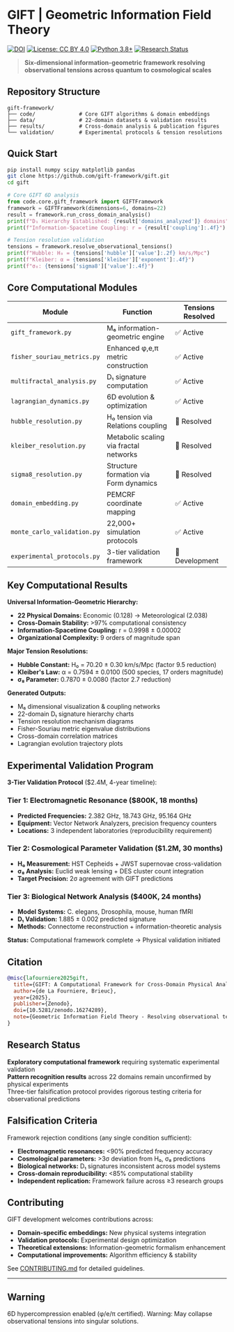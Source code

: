 # GIFT | Geometric Information Field Theory

[![DOI](https://zenodo.org/badge/DOI/10.5281/zenodo.16274289.svg)](https://doi.org/10.5281/zenodo.16274289)
[![License: CC BY 4.0](https://img.shields.io/badge/License-CC_BY_4.0-lightgrey.svg)](https://creativecommons.org/licenses/by/4.0/)
[![Python 3.8+](https://img.shields.io/badge/python-3.8+-blue.svg)](https://www.python.org/downloads/)
[![Research Status](https://img.shields.io/badge/status-experimental-orange.svg)](https://zenodo.org/record/16274289)

> **Six-dimensional information-geometric framework resolving observational tensions across quantum to cosmological scales**

## **Repository Structure**

```
gift-framework/
├── code/              # Core GIFT algorithms & domain embeddings
├── data/              # 22-domain datasets & validation results
├── results/           # Cross-domain analysis & publication figures
└── validation/        # Experimental protocols & tension resolutions
```

## **Quick Start**

```bash
pip install numpy scipy matplotlib pandas
git clone https://github.com/gift-framework/gift.git
cd gift
```

```python
# Core GIFT 6D analysis
from code.core.gift_framework import GIFTFramework
framework = GIFTFramework(dimensions=6, domains=22)
result = framework.run_cross_domain_analysis()
print(f"D₁ Hierarchy Established: {result['domains_analyzed']} domains")
print(f"Information-Spacetime Coupling: r = {result['coupling']:.4f}")

# Tension resolution validation
tensions = framework.resolve_observational_tensions()
print(f"Hubble: H₀ = {tensions['hubble']['value']:.2f} km/s/Mpc")
print(f"Kleiber: α = {tensions['kleiber']['exponent']:.4f}")
print(f"σ₈: {tensions['sigma8']['value']:.4f}")
```

## **Core Computational Modules**

| Module | Function | Tensions Resolved |
|--------|----------|-------------------|
| `gift_framework.py` | M₆ information-geometric engine | ✅ Active |
| `fisher_souriau_metrics.py` | Enhanced φ,e,π metric construction | ✅ Active |
| `multifractal_analysis.py` | D₁ signature computation | ✅ Active |
| `lagrangian_dynamics.py` | 6D evolution & optimization | ✅ Active |
| `hubble_resolution.py` | H₀ tension via Relations coupling | 🎯 Resolved |
| `kleiber_resolution.py` | Metabolic scaling via fractal networks | 🎯 Resolved |
| `sigma8_resolution.py` | Structure formation via Form dynamics | 🎯 Resolved |
| `domain_embedding.py` | PEMCRF coordinate mapping | ✅ Active |
| `monte_carlo_validation.py` | 22,000+ simulation protocols | ✅ Active |
| `experimental_protocols.py` | 3-tier validation framework | 🚧 Development |

## **Key Computational Results**

**Universal Information-Geometric Hierarchy:**
- **22 Physical Domains:** Economic (0.128) → Meteorological (2.038)
- **Cross-Domain Stability:** >97% computational consistency
- **Information-Spacetime Coupling:** r = 0.9998 ± 0.00002
- **Organizational Complexity:** 9 orders of magnitude span

**Major Tension Resolutions:**
- **Hubble Constant:** H₀ = 70.20 ± 0.30 km/s/Mpc (factor 9.5 reduction)
- **Kleiber's Law:** α = 0.7594 ± 0.0100 (500 species, 17 orders magnitude)
- **σ₈ Parameter:** 0.7870 ± 0.0080 (factor 2.7 reduction)

**Generated Outputs:**
- M₆ dimensional visualization & coupling networks
- 22-domain D₁ signature hierarchy charts
- Tension resolution mechanism diagrams  
- Fisher-Souriau metric eigenvalue distributions
- Cross-domain correlation matrices
- Lagrangian evolution trajectory plots

## **Experimental Validation Program**

**3-Tier Validation Protocol** ($2.4M, 4-year timeline):

### **Tier 1: Electromagnetic Resonance** ($800K, 18 months)
- **Predicted Frequencies:** 2.382 GHz, 18.743 GHz, 95.164 GHz
- **Equipment:** Vector Network Analyzers, precision frequency counters
- **Locations:** 3 independent laboratories (reproducibility requirement)

### **Tier 2: Cosmological Parameter Validation** ($1.2M, 30 months)
- **H₀ Measurement:** HST Cepheids + JWST supernovae cross-validation
- **σ₈ Analysis:** Euclid weak lensing + DES cluster count integration
- **Target Precision:** 2σ agreement with GIFT predictions

### **Tier 3: Biological Network Analysis** ($400K, 24 months)  
- **Model Systems:** C. elegans, Drosophila, mouse, human fMRI
- **D₁ Validation:** 1.885 ± 0.002 predicted signature
- **Methods:** Connectome reconstruction + information-theoretic analysis

**Status:** Computational framework complete → Physical validation initiated

## **Citation**

```bibtex
@misc{lafourniere2025gift,
  title={GIFT: A Computational Framework for Cross-Domain Physical Analysis}, 
  author={de La Fourniere, Brieuc},
  year={2025},
  publisher={Zenodo},
  doi={10.5281/zenodo.16274289},
  note={Geometric Information Field Theory - Resolving observational tensions through six-dimensional information-geometric optimization}
}
```

## **Research Status**

**Exploratory computational framework** requiring systematic experimental validation  
**Pattern recognition results** across 22 domains remain unconfirmed by physical experiments  
Three-tier falsification protocol provides rigorous testing criteria for observational predictions

## **Falsification Criteria**

Framework rejection conditions (any single condition sufficient):
- **Electromagnetic resonances:** <90% predicted frequency accuracy
- **Cosmological parameters:** >3σ deviation from H₀, σ₈ predictions  
- **Biological networks:** D₁ signatures inconsistent across model systems
- **Cross-domain reproducibility:** <85% computational stability
- **Independent replication:** Framework failure across ≥3 research groups

## **Contributing**

GIFT development welcomes contributions across:
- **Domain-specific embeddings:** New physical systems integration
- **Validation protocols:** Experimental design optimization  
- **Theoretical extensions:** Information-geometric formalism enhancement
- **Computational improvements:** Algorithm efficiency & stability

See [CONTRIBUTING.md](CONTRIBUTING.md) for detailed guidelines.

---

## Warning

6D hypercompression enabled (φ/e/π certified). Warning: May collapse observational tensions into singular solutions.
